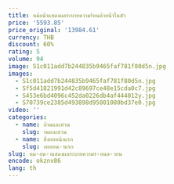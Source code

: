 ```yaml
---
title: หม้อน้ําแสดงผลระบายความร้อนด้วยน้ําในตัว
price: '5593.85'
price_original: '13984.61'
currency: THB
discount: 60%
rating: 5
volume: 94
image: S1c011add7b244835b9465faf781f80d5n.jpg
images:
  - S1c011add7b244835b9465faf781f80d5n.jpg
  - Sf5d41821991d42c89697ce48e15cda0c7.jpg
  - S453e6bd4096c452da0226db4af444012y.jpg
  - S70739ce2385d493898d95801080bd37e0.jpg
video: ''
categories:
  - name: บ้านและสวน
    slug: านและสวน
  - name: สิ่งทอหน้าแรก
    slug: งทอหน-าแรก
slug: หม-อน-าแสดงผลระบายความร-อนด-วยน
encode: okznv86
lang: th
---
```

  